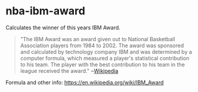 # nba-ibm-award

Calculates the winner of this years IBM Award.


> "The IBM Award was an award given out to National Basketball Association players from 1984 to 2002. The award was sponsored and calculated by technology company IBM and was determined by a computer formula, which measured a player's statistical contribution to his team. The player with the best contribution to his team in the league received the award."   ~[Wikipedia](https://en.wikipedia.org/wiki/IBM_Award)


Formula and other info:  https://en.wikipedia.org/wiki/IBM_Award
